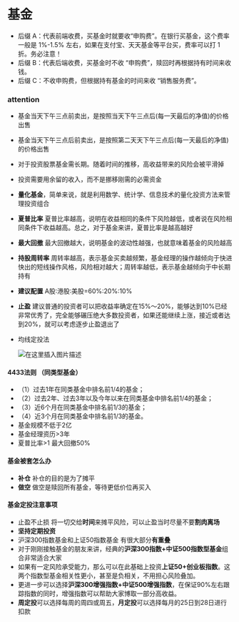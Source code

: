 # 基金



* 后缀 A：代表前端收费，买基金时就要收“申购费”。在银行买基金，这个费率一般是 1%-1.5% 左右，如果在支付宝、天天基金等平台买，费率可以打 1 折。务必注意！
* 后缀 B：代表后端收费，买基金时不收 “申购费”，赎回时再根据持有时间来收钱。
* 后缀 C：不收申购费，但根据持有基金的时间来收 “销售服务费”。



### **attention**

* 基金当天下午三点前卖出，是按照当天下午三点后\(每一天最后的净值\)的价格出售
* 基金当天下午三点后前卖出，是按照第二天天下午三点后\(每一天最后的净值\)的价格出售
* 对于投资股票基金需长期。随着时间的推移，高收益带来的风险会被平滑掉
* 投资需要用余留的收入，而不是挪移刚需的必需资金
* **量化基金**，简单来说，就是利用数学、统计学、信息技术的量化投资方法来管理投资组合
* **夏普比率** 夏普比率越高，说明在收益相同的条件下风险越低，或者说在风险相同条件下收益越高。总之，对于基金来讲，夏普比率是越高越好
* **最大回撤** 最大回撤越大，说明基金的波动性越强，也就意味着基金的风险越高
* **持股周转率** 周转率越高，表示基金买卖越频繁，基金经理的操作越倾向于快进快出的短线操作风格，风险相对越大；周转率越低，表示基金越倾向于中长期持有
* **建议配置** A股∶港股∶美股=60%∶20%∶10%
* **止盈** 建议普通的投资者可以把收益率确定在15%～20%，能够达到10%已经非常优秀了，完全能够碾压绝大多数投资者，如果还能继续上涨，接近或者达到20%，就可以考虑逐步止盈退出了
* 均线定投法 

  ![&#x5728;&#x8FD9;&#x91CC;&#x63D2;&#x5165;&#x56FE;&#x7247;&#x63CF;&#x8FF0;](https://img-blog.csdnimg.cn/20210208200106636.png?x-oss-process=image/watermark,type_ZmFuZ3poZW5naGVpdGk,shadow_10,text_aHR0cHM6Ly9ibG9nLmNzZG4ubmV0L3dlaXhpbl80MzMzNTQyNQ==,size_16,color_FFFFFF,t_70)



#### **4433法则 （同类型基金）**

* （1）过去1年在同类基金中排名前1/4的基金；
* （2）过去2年、过去3年以及今年以来在同类基金中排名前1/4的基金；
* （3）近6个月在同类基金中排名前1/3的基金；
* （4）近3个月在同类基金中排名前1/3的基金。
* 基金规模不低于2亿
* 基金经理资历&gt;3年
* 夏普比率&gt;1 最大回撤50%

#### 基金被套怎么办

* **补仓** 补仓的目的是为了摊平
* **做空** 做空是赎回所有基金，等待更低价位再买入

#### **基金定投注意事项**

* 止盈不止损 将一切交给**时间**来摊平风险，可以止盈当时尽量不要**割肉离场**
* **坚持定期投资**
* 沪深300指数基金和上证50指数基金  有很大部分**有重叠**
* 对于刚刚接触基金的朋友来讲，经典的**沪深300指数+中证500指数型基金**组合非常适合大家
* 如果有一定风险承受能力，那么可以在此基础上投资**上证50+创业板指数**。这两个指数型基金相关性更小，甚至是负相关，不用担心风险叠加。
* 更进一步可以选择**沪深300增强指数+中证500增强指数**，在保证90%左右跟踪指数的同时，增强指数可以帮助大家博取一部分高收益。
* **周定投**可以选择每周的周四或周五，**月定投**可以选择每月的25日到28日进行扣款

